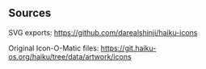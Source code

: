 Sources
-------

SVG exports: https://github.com/darealshinji/haiku-icons

Original Icon-O-Matic files: https://git.haiku-os.org/haiku/tree/data/artwork/icons
